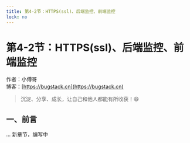 ```yaml
---
title: 第4-2节：HTTPS(ssl)、后端监控、前端监控
lock: no
---
```


# 第4-2节：HTTPS(ssl)、后端监控、前端监控

作者：小傅哥
<br/>博客：[https://bugstack.cn](https://bugstack.cn)

> 沉淀、分享、成长，让自己和他人都能有所收获！😄

## 一、前言

... 新章节，编写中